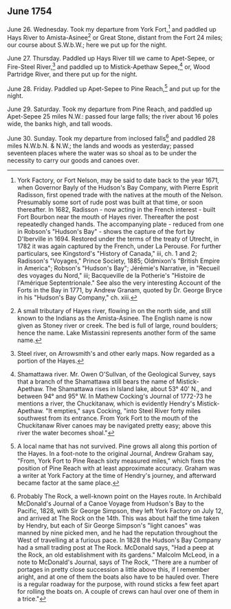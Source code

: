 ## June 1754

June 26. Wednesday. Took my departure from York Fort,[^june-1754-1] and paddled up Hays River to Amista-Asinee[^june-1754-2] or Great Stone, distant from the Fort 24 miles; our course about S.W.b.W.; here we put up for the night.

[^june-1754-1]: York Factory, or Fort Nelson, may be said to date back to the year 1671, when Governor Bayly of the Hudson's Bay Company, with Pierre Esprit Radisson, first opened trade with the natives at the mouth of the Nelson. Presumably some sort of rude post was built at that time, or soon thereafter. In 1682, Radisson - now acting in the French interest - built Fort Bourbon near the mouth of Hayes river. Thereafter the post repeatedly changed hands. The accompanying plate - reduced from one in Robson's "Hudson's Bay" - shows the capture of the fort by D'Iberville in 1694. Restored under the terms of the treaty of Utrecht, in 1782 it was again captured by the French, under La Perouse. For further particulars, see Kingstord's "History of Canada," iii, ch. 1 and 2; Radisson's "Voyages," Prince Society, 1885; Oldmixon's "British Empire in America"; Robson's "Hudson's Bay"; Jérémie's Narrative, in "Recueil des voyages du Nord," iii; Bacqueville de la Potherie's "Histoire de l'Amérique Septentrionale." See also the very interesting Account of the Forts in the Bay in 1771, by Andrew Granam, quoted by Dr. George Bryce in his "Hudson's Bay Company," ch. xiii.

[^june-1754-2]: A small tributary of Hayes river, flowing in on the north side, and still known to the Indians as the Amista-Asinee. The English name is now given as Stoney river or creek. The bed is full of large, round boulders; hence the name. Lake Mistassini represents another form of the same name.

June 27. Thursday. Paddled up Hays River till we came to Apet-Sepee, or Fire-Steel River,[^june-1754-3] and paddled up to Mistick-Apethaw Sepee,[^june-1754-4] or, Wood Partridge River, and there put up for the night.

[^june-1754-3]: Steel river, on Arrowsmith's and other early maps. Now regarded as a portion of the Hayes.

[^june-1754-4]: Shamattawa river. Mr. Owen O'Sullvan, of the Geological Survey, says that a branch of the Shamattawa still bears the name of Mistick-Apethaw. The Shamattawa rises in Island lake, about 53° 40' N., and between 94° and 95° W. In Mathew Cocking's Journal of 1772-73 he mentions a river, the Chuckitanaw, which is evidently Hendry's Mistick-Apethaw. "It empties," says Cocking, "into Steel River forty miles southwest from its entrance. From York Fort to the mouth of the Chuckitanaw River canoes may be navigated pretty easy; above this river the water becomes shoal."

June 28. Friday. Paddled up Apet-Sepee to Pine Reach,[^june-1754-5] and put up for the night.

[^june-1754-5]: A local name that has not survived. Pine grows all along this portion of the Hayes. In a foot-note to the original Journal, Andrew Graham say, "From, York Fort to Pine Reach sixty measured miles," which fixes the position of Pine Reach with at least approximate accuracy. Graham was a writer at York Factory at the time of Hendry's journey, and afterward became factor at the same place.

June 29. Saturday. Took my departure from Pine Reach, and paddled up Apet-Sepee 25 miles N.W.: passed four large falls; the river about 16 poles wide, the banks high, and tall woods.

June 30. Sunday. Took my departure from inclosed falls[^june-1754-6] and paddled 28 miles N.W.b.N. & N.W.; the lands and woods as yesterday; passed seventeen places where the water was so shoal as to be under the necessity to carry our goods and canoes over.

[^june-1754-6]: Probably The Rock, a well-known point on the Hayes route. In Archibald McDonald's Journal of a Canoe Voyage from Hudson's Bay to the Pacific, 1828, with Sir George Simpson, they left York Factory on July 12, and arrived at The Rock on the 14th. This was about half the time taken by Hendry, but each of Sir George Simpson's "light canoes" was manned by nine picked men, and he had the reputation throughout the West of travelling at a furious pace. In 1828 the Hudson's Bay Company had a small trading post at The Rock. McDonald says, "Had a peep at the Rock, an old establishment with its gardens." Malcolm McLeod, in a note to McDonald's Journal, says of The Rock, "There are a number of portages in pretty close succession a little above this, if I remember aright, and at one of them the boats also have to be hauled over. There is a regular roadway for the purpose, with round sticks a few feet apart for rolling the boats on. A couple of crews can haul over one of them in a trice."

